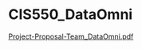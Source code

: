 # CIS550_DataOmni
[Project-Proposal-Team_DataOmni.pdf](https://github.com/xueliu28/CIS550_DataOmni/files/8082474/Project-Proposal-Team_DataOmni.pdf)
